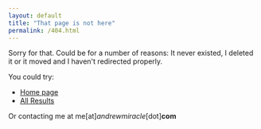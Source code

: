 ```yaml
---
layout: default
title: "That page is not here"
permalink: /404.html
---
```


Sorry for that. Could be for a number of reasons: It never existed, I deleted it or it moved and I haven't redirected properly.

You could try:

- [Home page](/)
- [All Results](/posts/)

Or contacting me at me[at]*andrewmiracle*[dot]**com**
